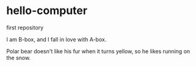 # hello-computer
first repository

I am B-box, and I fall in love with A-box.

Polar bear doesn't like his fur when it turns yellow, so he likes running on the snow.
